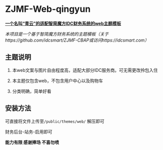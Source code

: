 # ZJMF-Web-qingyun
<u>**一个名叫“青云”的适配智简魔方IDC财务系统的web主题模板**</u>

*本项目是一个基于智简魔方财务系统的主题模板（关于https://github.com/idcsmart/ZJMF-CBAP或访问https://idcsmart.com）*

## 主题说明

1. 本web文案与图片自由程度高，适配大部分IDC服务商。可无需更改拎包入住

2. 本主题仅包含web，不包含用户中心以及购物车

3. 分类明确，简单好看

   

## 安装方法

可直接将文件上传至`/public/themes/web/` 解压即可

财务后台-站务-启用即可





**能力有限 感谢捧场 不喜勿喷**

